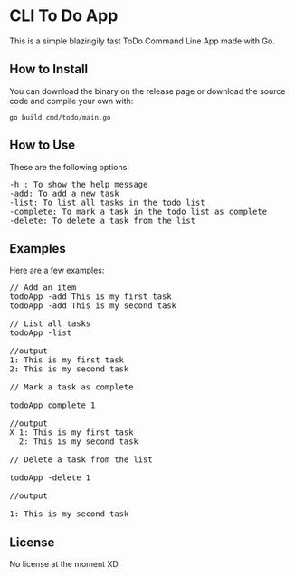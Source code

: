 # CLI To Do App

This is a simple blazingily fast ToDo Command Line App made with Go.

## How to Install

You can download the binary on the release page or download the source code and
compile your own with:

`go build cmd/todo/main.go`

## How to Use

These are the following options:

<pre>
-h : To show the help message
-add: To add a new task
-list: To list all tasks in the todo list
-complete: To mark a task in the todo list as complete
-delete: To delete a task from the list
</pre>

## Examples

Here are a few examples:

<pre>
// Add an item
todoApp -add This is my first task
todoApp -add This is my second task

// List all tasks
todoApp -list

//output
1: This is my first task
2: This is my second task

// Mark a task as complete

todoApp complete 1

//output
X 1: This is my first task
  2: This is my second task

// Delete a task from the list

todoApp -delete 1

//output

1: This is my second task
</pre>

## License

No license at the moment XD
